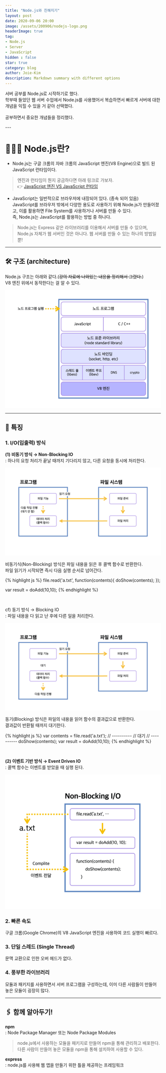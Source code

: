 ```yaml
---
title: "Node.js와 친해지기"
layout: post
date: 2020-09-06 20:00
image: /assets/200906/nodejs-logo.png
headerImage: true
tag:
- Node.js
- Server
- JavaScript
hidden : false
star: true
category: blog
author: Joie-Kim
description: Markdown summary with different options
---
```

<p>
서버 공부를 Node.js로 시작하기로 했다.<br>
학부때 들었던 웹 서버 수업에서 Node.js를 사용했어서 복습하면서 빠르게 서버에 대한 개념을 익힐 수 있을 거 같아 선택했다. <br>
<br>
공부하면서 중요한 개념들을 정리했다.<br>
</p>
---

# 🤷🏻‍♀️ Node.js란?

- Node.js는 구글 크롬의 자바 크롬의 JavaScript 엔진(V8 Engine)으로 빌드 된 JavaScript 런타임이다.

> 엔진과 런타임이 뭔지 궁금하다면 아래 링크로 가보자.<br>
👉 [JavaScript 엔진 VS JavaScript 런타임](https://joie-kim.github.io/JavaScript-engine-runtime/)

- JavaScript는 일반적으로 브라우저에 내장되어 있다. (종속 되어 있음)<br>
  JavaScript를 브라우저 밖에서 다양한 용도로 사용하기 위해 Node.js가 만들어졌고, 이를 활용하면 File System를 사용하거나 서버를 만들 수 있다.<br>즉, Node.js는 JavaScript를 활용하는 방법 중 하나다.

> Node.js는 Express 같은 라이브러리를 이용해서 서버를 만들 수 있으며, Node.js 자체가 웹 서버인 것은 아니다. 웹 서버를 만들 수 있는 하나의 방법일 뿐!

---

## 🛠 구조 (architecture)

Node.js 구조는 아래와 같다.(~~강의 자료에 나와있는 내용을 정리해서 그렸다.~~)<br>
V8 엔진 위에서 동작한다는 걸 알 수 있다.

![image](/assets/200906/architecture.jpeg)

---

## 🔫 특징
### 1. I/O(입출력) 방식

**(1) 비동기 방식 → Non-Blocking IO**<br>: 하나의 요청 처리가 끝날 때까지 기다리지 않고, 다른 요청을 동시에 처리한다.

![image](/assets/200906/non-blocking.jpeg)

비동기식(Non-Blocking) 방식은 파일 내용을 읽은 후 콜백 함수로 반환한다.<br>파일 읽기가 시작되면 즉시 다음 실행 순서로 넘어간다.
  
{% highlight js %}
file.read('a.txt', function(contents){
    doShow(contents);
});

var result = doAdd(10,10); 
{% endhighlight %}

<br>

cf) 동기 방식 → Blocking IO<br>: 파일 내용을 다 읽고 난 후에 다른 일을 처리한다.

![image](/assets/200906/blocking.jpeg)

동기(Blocking) 방식은 파일의 내용을 읽어 함수의 결과값으로 반환한다.<br>결과값이 반환될 때까지 대기한다.

{% highlight js %}
var contents = file.read('a.txt');
// ----------
//    대기
// ----------
doShow(contents);
var result = doAdd(10,10);
{% endhighlight %}

<br>

**(2) 이벤트 기반 방식 → Event Driven IO**<br>: 콜백 함수는 이벤트를 받았을 때 실행 된다.

![image](/assets/200906/event-driven.jpeg)

### 2. 빠른 속도

구글 크롬(Google Chrome)의 V8 JavaScript 엔진을 사용하여 코드 실행이 빠르다.

### 3. 단일 스레드 (Single Thread)

문맥 교환으로 인한 오버 헤드가 없다.

### 4. 풍부한 라이브러리

모듈과 패키지를 사용하면서 서버 프로그램을 구성하는데, 이미 다른 사람들이 만들어 놓은 모듈이 굉장히 많다.

---

## 🖇 함께 알아두기!
**npm**<br>: Node Package Manager 또는 Node Package Modules

> node.js에서 사용하는 모듈을 패키지로 만들어 npm을 통해 관리하고 배포한다. 다른 사람이 만들어 놓은 모듈을 npm을 통해 설치하여 사용할 수 있다.

**express**<br>: node.js를 사용해 웹 앱을 만들기 위한 틀을 제공하는 프레임워크
